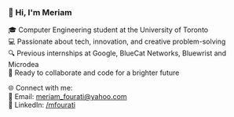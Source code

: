 ### 👋 Hi, I'm Meriam

🎓 Computer Engineering student at the University of Toronto\
💻 Passionate about tech, innovation, and creative problem-solving\
🔍 Previous internships at Google, BlueCat Networks, Bluewrist and Microdea\
🚀 Ready to collaborate and code for a brighter future

🌐 Connect with me:\
📧 Email: [meriam_fourati@yahoo.com](mailto:meriam_fourati@yahoo.com)\
📖 LinkedIn: [/mfourati](https://www.linkedin.com/in/mfourati/)

<!--
**meriam04/meriam04** is a ✨ _special_ ✨ repository because its `README.md` (this file) appears on your GitHub profile.

Here are some ideas to get you started:

- 🔭 I’m currently working on ...
- 🌱 I’m currently learning ...
- 👯 I’m looking to collaborate on ...
- 🤔 I’m looking for help with ...
- 💬 Ask me about ...
- 📫 How to reach me: ...
- 😄 Pronouns: ...
- ⚡ Fun fact: ...
-->

